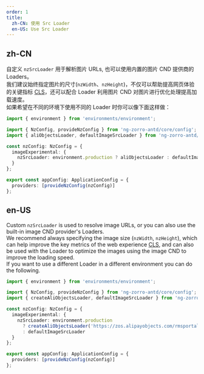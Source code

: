 ```yaml
---
order: 1
title:
  zh-CN: 使用 Src Loader
  en-US: Use Src Loader
---
```


## zh-CN

自定义 `nzSrcLoader` 用于解析图片 URLs, 也可以使用内置的图片 CND 提供商的 Loaders。
<br/>
我们建议始终指定图片的尺寸(`nzWidth`、`nzHeight`)，不仅可以帮助提高网页体验的关键指标 [CLS](https://web.dev/cls/)，还可以配合 Loader 利用图片 CND 对图片进行优化处理提高加载速度。
<br/>
如果希望在不同的环境下使用不同的 Loader 时你可以像下面这样做：

```ts
import { environment } from 'environments/environment';

import { NzConfig, provideNzConfig } from 'ng-zorro-antd/core/config';
import { aliObjectsLoader, defaultImageSrcLoader } from 'ng-zorro-antd/experimental/image';

const nzConfig: NzConfig = {
  imageExperimental: {
    nzSrcLoader: environment.production ? aliObjectsLoader : defaultImageSrcLoader
  }
};

export const appConfig: ApplicationConfig = {
  providers: [provideNzConfig(nzConfig)]
};
```

## en-US

Custom `nzSrcLoader` is used to resolve image URLs, or you can also use the built-in image CND provider's Loaders.
<br/>
We recommend always specifying the image size (`nzWidth`, `nzHeight`), which can help improve the key metrics of the web experience [CLS](https://web.dev/cls/), and can also be used with the Loader to optimize the images using the image CND to improve the loading speed.
<br/>
If you want to use a different Loader in a different environment you can do the following.

```ts
import { environment } from 'environments/environment';

import { NzConfig, provideNzConfig } from 'ng-zorro-antd/core/config';
import { createAliObjectsLoader, defaultImageSrcLoader } from 'ng-zorro-antd/experimental/image';

const nzConfig: NzConfig = {
  imageExperimental: {
    nzSrcLoader: environment.production
      ? createAliObjectsLoader('https://zos.alipayobjects.com/rmsportal')
      : defaultImageSrcLoader
  }
};

export const appConfig: ApplicationConfig = {
  providers: [provideNzConfig(nzConfig)]
};
```
